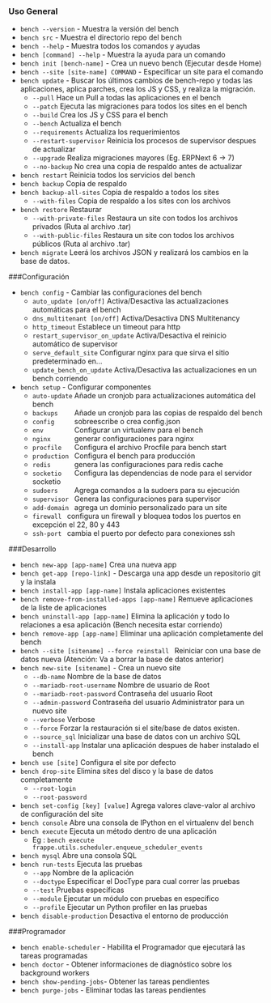 <!-- add-breadcrumbs -->
### Uso General
* `bench --version` - Muestra la versión del bench
* `bench src` - Muestra el directorio repo del bench
* `bench --help` - Muestra todos los comandos y ayudas
* `bench [command] --help` - Muestra la ayuda para un comando
* `bench init [bench-name]` - Crea un nuevo bench (Ejecutar desde Home)
* `bench --site [site-name] COMMAND` - Especificar un site para el comando
* `bench update` - Buscar los últimos cambios de bench-repo y todas las aplicaciones, aplica parches, crea los JS y CSS, y realiza la migración.
  * `--pull`                Hace un Pull a todas las aplicaciones en el bench
  * `--patch`               Ejecuta las migraciones para todos los sites en el bench
  * `--build`               Crea los JS y CSS para el bench
  * `--bench`               Actualiza el bench
  * `--requirements`        Actualiza los requerimientos
  * `--restart-supervisor`  Reinicia los procesos de supervisor despues de actualizar
  * `--upgrade` Realiza migraciones mayores (Eg. ERPNext 6 -> 7)
  * `--no-backup`			  No crea una copia de respaldo antes de actualizar
* `bench restart` Reinicia todos los servicios del bench
* `bench backup` Copia de respaldo
* `bench backup-all-sites` Copia de respaldo a todos los sites
  * `--with-files` Copia de respaldo a los sites con los archivos
* `bench restore` Restaurar
  * `--with-private-files` Restaura un site con todos los archivos privados (Ruta al archivo .tar)
  * `--with-public-files` Restaura un site con todos los archivos públicos (Ruta al archivo .tar)
* `bench migrate` Leerá los archivos JSON y realizará los cambios en la base de datos.

###Configuración
* `bench config` - Cambiar las configuraciones del bench
  * `auto_update [on/off]`          Activa/Desactiva las actualizaciones automáticas para el bench
  * `dns_multitenant [on/off]`      Activa/Desactiva DNS Multitenancy
  * `http_timeout`                  Establece un timeout para http
  * `restart_supervisor_on_update`  Activa/Desactiva el reinicio automático de supervisor
  * `serve_default_site`            Configurar nginx para que sirva el sitio predeterminado en...
  * `update_bench_on_update`        Activa/Desactiva las actualizaciones en un bench corriendo
* `bench setup` - Configurar componentes
  * `auto-update`  Añade un cronjob para actualizaciones automática del bench
  * `backups    `  Añade un cronjob para las copias de respaldo del bench
  * `config     `  sobreescribe o crea config.json
  * `env        `  Configurar un virtualenv para el bench
  * `nginx      `  generar configuraciones para nginx
  * `procfile   `  Configura el archivo Procfile para bench start
  * `production `  Configura el bench para producción
  * `redis      `  genera las configuraciones para redis cache
  * `socketio   `  Configura las dependencias de node para el servidor socketio
  * `sudoers    `  Agrega comandos a la sudoers para su ejecución
  * `supervisor `  Genera las configuraciones para supervisor
  * `add-domain `  agrega un dominio personalizado para un site
  * `firewall `    configura un firewall y bloquea todos los puertos en excepción el 22, 80 y 443
  * `ssh-port `    cambia el puerto por defecto para conexiones ssh


###Desarrollo
* `bench new-app [app-name]` Crea una nueva app
* `bench get-app [repo-link]` - Descarga una app desde un repositorio git y la instala
* `bench install-app [app-name]` Instala aplicaciones existentes
* `bench remove-from-installed-apps [app-name]` Remueve aplicaciones de la liste de aplicaciones
* `bench uninstall-app [app-name]` Elimina la aplicación y todo lo relaciones a esa aplicación (Bench necesita estar corriendo)
* `bench remove-app [app-name]` Eliminar una aplicación completamente del bench
* `bench --site [sitename] --force reinstall ` Reiniciar con una base de datos nueva (Atención: Va a borrar la base de datos anterior)
* `bench new-site [sitename]` - Crea un nuevo site
  * `--db-name`                Nombre de la base de datos
  * `--mariadb-root-username`  Nombre de usuario de Root
  * `--mariadb-root-password`  Contraseña del usuario Root
  * `--admin-password`         Contraseña del usuario Administrator para un nuevo site
  * `--verbose`                     Verbose
  * `--force`                       Forzar la restauración si el site/base de datos existen.
  * `--source_sql`             Inicializar una base de datos con un archivo SQL
  * `--install-app`            Instalar una aplicación despues de haber instalado el bench
* `bench use [site]` Configura el site por defecto
* `bench drop-site` Elimina sites del disco y la base de datos completamente
  * `--root-login`
  * `--root-password`
* `bench set-config [key] [value]`   Agrega valores clave-valor al archivo de configuración del site
* `bench console`   Abre una consola de IPython en el virtualenv del bench
* `bench execute`   Ejecuta un método dentro de una aplicación
  * Eg : `bench execute frappe.utils.scheduler.enqueue_scheduler_events`
* `bench mysql`  Abre una consola SQL
* `bench run-tests`  Ejecuta las pruebas
  * `--app` Nombre de la aplicación
  * `--doctype` Especificar el DocType para cual correr las pruebas
  * `--test` Pruebas específicas
  * `--module` Ejecutar un módulo con pruebas en específico
  * `--profile` Ejecutar un Python profiler en las pruebas
* `bench disable-production`  Desactiva el entorno de producción


###Programador
* `bench enable-scheduler` - Habilita el Programador que ejecutará las tareas programadas
* `bench doctor` - Obtener informaciones de diagnóstico sobre los background workers
* `bench show-pending-jobs`- Obtener las tareas pendientes
* `bench purge-jobs` - Eliminar todas las tareas pendientes
